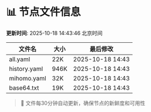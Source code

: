 # 📊 节点文件信息

**更新时间**: 2025-10-18 14:43:46 北京时间

| 文件名 | 大小 | 最后修改 |
|--------|------|----------|
| all.yaml | 22K | 2025-10-18 14:43 |
| history.yaml | 946K | 2025-10-18 14:43 |
| mihomo.yaml | 32K | 2025-10-18 14:43 |
| base64.txt | 19K | 2025-10-18 14:43 |

> 🔄 文件每30分钟自动更新，确保节点的新鲜度和可用性
